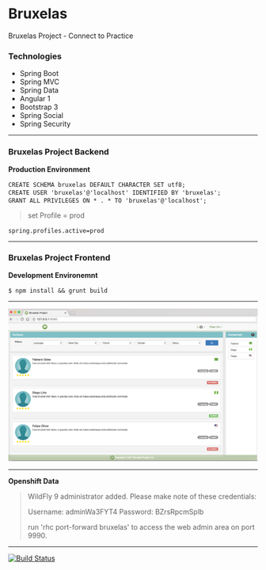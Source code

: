 # Bruxelas
Bruxelas Project - Connect to Practice

### Technologies   

* Spring Boot
* Spring MVC
* Spring Data
* Angular 1
* Bootstrap 3
* Spring Social
* Spring Security

------   

### Bruxelas Project Backend

**Production Environment**

```   
CREATE SCHEMA bruxelas DEFAULT CHARACTER SET utf8;
CREATE USER 'bruxelas'@'localhost' IDENTIFIED BY 'bruxelas';
GRANT ALL PRIVILEGES ON * . * TO 'bruxelas'@'localhost';
```   

> set Profile = prod   

``` 
spring.profiles.active=prod
```   

------    

### Bruxelas Project Frontend

**Development Environemnt**   

```
$ npm install && grunt build
```

------    

![Dash](doc/dash-1.0.JPG)

------

**Openshift Data**

>  WildFly 9 administrator added.  Please make note of these credentials:
>
>   Username: adminWa3FYT4
>   Password: BZrsRpcmSplb
>   
>   run 'rhc port-forward bruxelas' to access the web admin area on port 9990.

------   

[![Build Status](https://travis-ci.org/fabianogoes/Bruxelas.svg?branch=master)](https://travis-ci.org/fabianogoes/Bruxelas)
